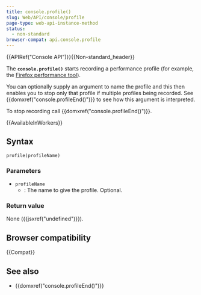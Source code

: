 ```yaml
---
title: console.profile()
slug: Web/API/console/profile
page-type: web-api-instance-method
status:
  - non-standard
browser-compat: api.console.profile
---
```


{{APIRef("Console API")}}{{Non-standard_header}}

The **`console.profile()`** starts recording a performance profile (for example, the [Firefox performance tool](https://firefox-source-docs.mozilla.org/devtools-user/performance/index.html)).

You can optionally supply an argument to name the profile and this then enables you to
stop only that profile if multiple profiles being recorded. See
{{domxref("console.profileEnd()")}} to see how this argument is interpreted.

To stop recording call {{domxref("console.profileEnd()")}}.

{{AvailableInWorkers}}

## Syntax

```js-nolint
profile(profileName)
```

### Parameters

- `profileName`
  - : The name to give the profile. Optional.

### Return value

None ({{jsxref("undefined")}}).

## Browser compatibility

{{Compat}}

## See also

- {{domxref("console.profileEnd()")}}
